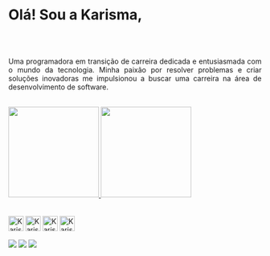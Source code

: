 <h1 align="justify"> Olá! Sou a Karisma,</h1>
<br>
<br>
<p align="justify">Uma programadora em transição de carreira dedicada e entusiasmada com o mundo da tecnologia. Minha paixão por resolver problemas e criar soluções inovadoras me impulsionou a buscar uma carreira na área de desenvolvimento de software.</p>
<br>

<div>
<a href="https://github.com/karismasousa">
  <img height="180em" src="https://github-readme-stats.vercel.app/api?username=karismasousa&show_icons=true&theme=dracula&include_all_commits=true&count_private=true"/>
  <img height="180em" src="https://github-readme-stats.vercel.app/api/top-langs/?username=karismasousa&layout=compact&langs_cout=16&theme=dracula"/>
  </a>
</div>
<br>

<div style="display: inline_block"><br>
  <img align="center" alt="Karisma-Js" height="30" widht="40" src="https://cdn.jsdelivr.net/gh/devicons/devicon/icons/javascript/javascript-plain.svg"/>
  <img align="center" alt="Karisma-Js" height="30" widht="40" src="https://cdn.jsdelivr.net/gh/devicons/devicon/icons/html5/html5-plain.svg"/>
  <img align="center" alt="Karisma-Js" height="30" widht="40" src="https://cdn.jsdelivr.net/gh/devicons/devicon/icons/css3/css3-plain.svg"/>
  <img align="center" alt="Karisma-Js" height="30" widht="40" src="https://cdn.jsdelivr.net/gh/devicons/devicon/icons/react/react-original.svg"/>
  </div>
 <br>
<div>
  <a href="https://www.linkedin.com/in/karismaalves/" target="_blank"><img src="https://img.shields.io/badge/LinkedIn-0077B5?style=for-the-badge&logo=linkedin&logoColor=white" target="_blank"></a>
   <a href="https://mail.google.com/mail/u/0/?tab=rm&ogbl#inbox" target="_blank"><img src="https://img.shields.io/badge/Gmail-D14836?style=for-the-badge&logo=gmail&logoColor=white" target="_blank"></a>
   <a href="https://discord.com/store" target="_blank"><img src="https://img.shields.io/badge/Discord-7289DA?style=for-the-badge&logo=discord&logoColor=white" target="_blank"></a>
  </div>  

